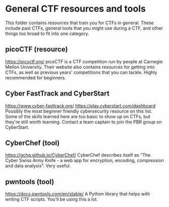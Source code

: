# General CTF resources and tools

This folder contains resources that train you for CTFs in general. These include past CTFs, general tools that you might use during a CTF, and other things too broad to fit into one category.

## picoCTF (resource)
https://picoctf.org/
picoCTF is a CTF competition run by people at Carnegie Mellon University. Their website also contains resources for getting into CTFs, as well as previous years' competitions that you can tackle. Highly recommended for beginners.

## Cyber FastTrack and CyberStart
https://www.cyber-fasttrack.org/
https://play.cyberstart.com/dashboard
Possibly the most beginner friendly cybersecurity resource on this list. Some of the skills learned here are too basic to show up on CTFs, but they're still worth learning. Contact a team captain to join the PBR group on CyberStart.

## CyberChef (tool)
https://gchq.github.io/CyberChef/
CyberChef describes itself as "The Cyber Swiss Army Knife - a web app for encryption, encoding, compression and data analysis". Very useful.

## pwntools (tool)
https://docs.pwntools.com/en/stable/
A Python library that helps with writing CTF scripts. You'll be using this a lot.
